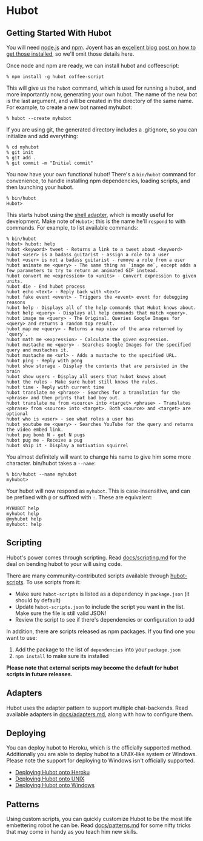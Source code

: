 # Hubot

## Getting Started With Hubot

You will need [node.js](nodejs.org/) and [npm](https://npmjs.org/). Joyent has
an [excellent blog post on how to get those installed](http://joyent.com/blog/installing-node-and-npm), so we'll omit those details here.

Once node and npm are ready, we can install hubot and coffeescript:

    % npm install -g hubot coffee-script

This will give us the `hubot` command, which is used for running a hubot, and more importantly now, generating your own hubot. The name of the new bot is
the last argument, and will be created in the directory of the same name. For
example, to create a new bot named myhubot:

    % hubot --create myhubot

If you are using git, the generated directory includes a .gitignore, so you can
initialize and add everything:

    % cd myhubot
    % git init
    % git add .
    % git commit -m "Initial commit"

You now have your own functional hubot! There's a `bin/hubot`
command for convenience, to handle installing npm dependencies, loading scripts,
and then launching your hubot.

    % bin/hubot
    Hubot>

This starts hubot using the [shell adapter](adapters/shell.md), which
is mostly useful for development. Make note of  `Hubot>`; this is the name he'll
`respond` to with commands. For example, to list available commands:

    % bin/hubot
    Hubot> hubot: help
    hubot <keyword> tweet - Returns a link to a tweet about <keyword>
    hubot <user> is a badass guitarist - assign a role to a user
    hubot <user> is not a badass guitarist - remove a role from a user
    hubot animate me <query> - The same thing as `image me`, except adds a few parameters to try to return an animated GIF instead.
    hubot convert me <expression> to <units> - Convert expression to given units.
    hubot die - End hubot process
    hubot echo <text> - Reply back with <text>
    hubot fake event <event> - Triggers the <event> event for debugging reasons
    hubot help - Displays all of the help commands that Hubot knows about.
    hubot help <query> - Displays all help commands that match <query>.
    hubot image me <query> - The Original. Queries Google Images for <query> and returns a random top result.
    hubot map me <query> - Returns a map view of the area returned by `query`.
    hubot math me <expression> - Calculate the given expression.
    hubot mustache me <query> - Searches Google Images for the specified query and mustaches it.
    hubot mustache me <url> - Adds a mustache to the specified URL.
    hubot ping - Reply with pong
    hubot show storage - Display the contents that are persisted in the brain
    hubot show users - Display all users that hubot knows about
    hubot the rules - Make sure hubot still knows the rules.
    hubot time - Reply with current time
    hubot translate me <phrase> - Searches for a translation for the <phrase> and then prints that bad boy out.
    hubot translate me from <source> into <target> <phrase> - Translates <phrase> from <source> into <target>. Both <source> and <target> are optional
    hubot who is <user> - see what roles a user has
    hubot youtube me <query> - Searches YouTube for the query and returns the video embed link.
    hubot pug bomb N - get N pugs
    hubot pug me - Receive a pug
    hubot ship it - Display a motivation squirrel

You almost definitely will want to change his name to give him some more character. bin/hubot takes a `--name`:

    % bin/hubot --name myhubot
    myhubot>

Your hubot will now respond as `myhubot`. This is
case-insensitive, and can be prefixed with `@` or suffixed with `:`. These are equivalent:

    MYHUBOT help
    myhubot help
    @myhubot help
    myhubot: help

## Scripting

Hubot's power comes through scripting. Read [docs/scripting.md](scripting.md) for the deal on bending hubot to your will using code.

There are many community-contributed scripts available through [hubot-scripts](https://github.com/github/hubot-scripts). To use scripts from it:

* Make sure `hubot-scripts` is listed as a dependency in `package.json` (it should by default)
* Update `hubot-scripts.json` to include the script you want in the list. Make sure the file is still valid JSON!
* Review the script to see if there's dependencies or configuration to add

In addition, there are scripts released as npm packages. If you find one you want to use:

1. Add the package to the list of `dependencies` into your `package.json`
2. `npm install` to make sure its installed

**Please note that external scripts may become the default for hubot scripts in future releases.**

## Adapters

Hubot uses the adapter pattern to support multiple chat-backends. Read available adapters in [docs/adapters.md](adapters.md), along with how to configure them.

## Deploying

You can deploy hubot to Heroku, which is the officially supported method.
Additionally you are able to deploy hubot to a UNIX-like system or Windows.
Please note the support for deploying to Windows isn't officially supported.

* [Deploying Hubot onto Heroku](deploying/heroku.md)
* [Deploying Hubot onto UNIX](deploying/unix.md)
* [Deploying Hubot onto Windows](deploying/windows.md)

## Patterns

Using custom scripts, you can quickly customize Hubot to be the most life embettering robot he can be. Read [docs/patterns.md](patterns.md) for some nifty tricks that may come in handy as you teach him new skills.

